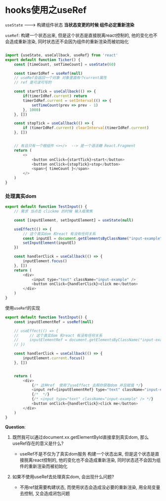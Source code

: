 # hooks使用之useRef

`useState` ---> 构建组件状态 **当状态变更的时候 组件必定重新渲染**

`useRef`: 构建一个状态出来, 但是这个状态是直接脱离react控制的, 他的变化也不会造成重新渲染, 同时状态还不会因为组件的重新渲染而被初始化

```js

import {useState, useCallback, useRef} from 'react'
export default function Ticker() {
    const [timeCount, setTimeCount] = useState(60)

    const timerIdRef = useRef(null)
    // useRef会返回一个对象 对象里面有个current属性
    // ref 是可读可写的  

    const startTick = useCallback(() => {
        if(timerIdRef.current) return
        timerIdRef.current = setInterval(() => {
            setTimeCount(prev => prev - 1)
        }, 1000)
    }, [])

    const stopTick = useCallback(() => {
        if (timerIdRef.current) clearInterval(timerIdRef.current)
    }, [])


    // 有且只有一个根组件 <></>  --> 是一个语法糖 React.Fragment
    return (
        <>
            <button onClick={startTick}>start</button>
            <button onClick={stopTick}>stop</button>
            <span>{ timeCount }</span>
        </>
    )
}

```

### 处理真实dom

```js
export default function TestInput() {
    // 需求 当点击 clickme 的时候 输入框聚焦

    const [inputElement, setInputElement] = useState(null)

    useEffect(() => {
        // 这个真实dom 和react 有没有任何关系
        const inputEl = document.getElementsByClassName("input-example")[0]
        setInputElement(inputEl)
    })

    const handlerClick = useCallback(() => {
        inputElement.focus()
    }, [])
    return (
        <div>
            <input type="text" className="input-example" />
            <button onClick={handlerClick}>click me</button>
        </div>
    )
}
```

使用`useRef`的实现


```js
export default function TestInput() {
    const inputElementRef = useRef(null)

    // useEffect(() => {
    //     // 这个真实dom 和react 有没有任何关系
    //     inputElementRef = document.getElementsByClassName("input-example")[0]
    // })

    const handlerClick = useCallback(() => {
        inputElement.current.focus()
    }, [])


    return (
        <div>
            {/* 这种ref  使用了useEffect 去帮你获取dom 并且赋值 */}
            <input ref={inputElementRef} type="text" className="input-example" />
            {/*  */}
            {/* <input type="text" className="input-example" /> */}
            <button onClick={handlerClick}>click me</button>
        </div>
    )
}
```


**Question**: 
1. 既然我可以通过document.xx.getElementById直接拿到真实dom, 那么useRef存在的意义是什么? 
    - useRef不是不仅为了真实dom服务 构建一个状态出来, 但是这个状态是直接脱离react控制的, 他的变化也不会造成重新渲染, 同时状态还不会因为组件的重新渲染而被初始化

2. 如果不使用useRef去处理真实dom, 会出现什么问题?
    - 不用ref就需要构建状态,  而使用状态会造成没必要的重新渲染, 用全局变量去控制, 又会造成闭包问题